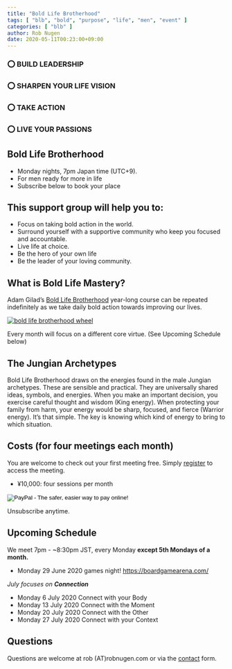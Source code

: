```yaml
---
title: "Bold Life Brotherhood"
tags: [ "blb", "bold", "purpose", "life", "men", "event" ]
categories: [ "blb" ]
author: Rob Nugen
date: 2020-05-11T00:23:00+09:00
---
```


### ⭕ BUILD LEADERSHIP ###
### ⭕ SHARPEN YOUR LIFE VISION ###
### ⭕ TAKE ACTION ###
### ⭕ LIVE YOUR PASSIONS ###

## Bold Life Brotherhood ##

* Monday nights, 7pm Japan time (UTC+9).
* For men ready for more in life
* Subscribe below to book your place

## This support group will help you to: ##

* Focus on taking bold action in the world.
* Surround yourself with a supportive community who keep you focused and accountable.
* Live life at choice.
* Be the hero of your own life
* Be the leader of your loving community.

## What is Bold Life Mastery? ##

Adam Gilad’s [Bold Life Brotherhood](https://www.theboldlifebrotherhood.com/) year-long course can be repeated
indefinitely as we take daily bold action towards improving our lives.

[![bold life brotherhood wheel](//b.robnugen.com/blog/2020/blb/thumbs/blb_wheel.png)](//b.robnugen.com/blog/2020/blb/blb_wheel.png)

Every month will focus on a different core virtue.  (See Upcoming Schedule below)

## The Jungian Archetypes ##

Bold Life Brotherhood draws on the energies found in the male Jungian
archetypes. These are sensible and practical. They are universally
shared ideas, symbols, and energies. When you make an important
decision, you exercise careful thought and wisdom (King energy). When
protecting your family from harm, your energy would be sharp, focused,
and fierce (Warrior energy). It’s that simple. The key is knowing
which kind of energy to bring to which situation.

## Costs (for four meetings each month) ##

You are welcome to check out your first meeting free.  Simply [register](/bold-life-brotherhood/registration/) to access the meeting.

* ¥10,000: four sessions per month

<form action="https://www.paypal.com/cgi-bin/webscr" method="post" target="_top">
<input type="hidden" name="cmd" value="_s-xclick">
<input type="hidden" name="hosted_button_id" value="T32GVS6KMJFGC">
<input type="image" src="https://www.paypalobjects.com/en_US/JP/i/btn/btn_subscribeCC_LG.gif" border="0" name="submit" alt="PayPal - The safer, easier way to pay online!">
<img alt="" border="0" src="https://www.paypalobjects.com/en_US/i/scr/pixel.gif" width="1" height="1">
</form>

Unsubscribe anytime.

## Upcoming Schedule ##

We meet 7pm - ~8:30pm JST, every Monday **except 5th Mondays of a month.**


* Monday 29 June 2020 games night!  https://boardgamearena.com/

*July focuses on __Connection__*

* Monday 6 July 2020 Connect with your Body
* Monday 13 July 2020 Connect with the Moment
* Monday 20 July 2020 Connect with the Other
* Monday 27 July 2020 Connect with your Context

## Questions ##

Questions are welcome at rob (A<span>T</span>)robnugen.com or via the
[contact](/contact/) form.
